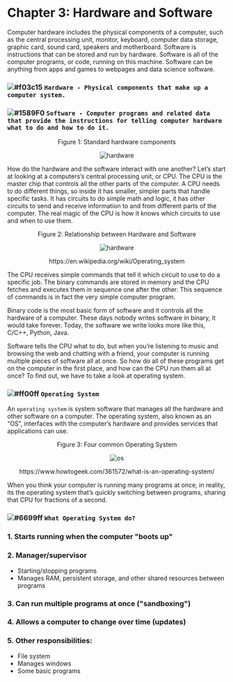 # Chapter 3: Hardware and Software

Computer hardware includes the physical components of a computer, such as the central processing unit, monitor, keyboard,
computer data storage, graphic card, sound card, speakers and motherboard. Software is instructions that can be stored and run
by hardware. Software is all of the computer programs, or code, running on this machine. Software can be anything from apps
and games to webpages and data science software. 

### ![#f03c15](https://placehold.it/15/f03c15/000000?text=+) `Hardware - Physical components that make up a computer system.`

### ![#1589F0](https://placehold.it/15/1589F0/000000?text=+) `Software - Computer programs and related data that provide the instructions for telling computer hardware what to do and how to do it.`

<p align="center">
   Figure 1: Standard hardware components
</p>

<p align="center">
  <img src="https://github.com/XinYangSAU/CSCI1101-Intro-to-Computing/blob/master/Images/hd.png" alt="hardware"/>
</p>

How do the hardware and the software interact with one another? Let’s start at looking at a computers’s central processing
unit, or CPU. The CPU is the master chip that controls all the other parts of the computer. A CPU needs to do different
things, so inside it has smaller, simpler parts that handle specific tasks. It has circuits to do simple math and logic, it
has other circuits to send and receive information to and from different parts of the computer. The real magic of the CPU is
how it knows which circuits to use and when to use them.

<p align="center">
   Figure 2: Relationship between Hardware and Software
</p>

<p align="center">
  <img src="https://github.com/XinYangSAU/CSCI1101-Intro-to-Computing/blob/master/Images/hs.png" alt="hardware"/>
</p>

<p align="center">
https://en.wikipedia.org/wiki/Operating_system
</p>

The CPU receives simple commands that tell it which circuit to use to do a specific job. The binary commands are stored in
memory and the CPU fetches and executes them in sequence one after the other. This sequence of commands is in fact the very
simple computer program.

Binary code is the most basic form of software and it controls all the hardware of a computer. These days nobody writes
software in binary, it would take forever. Today, the software we write looks more like this, C/C++, Python, Java.

Software tells the CPU what to do, but when you’re listening to music and browsing the web and chatting with a friend, your
computer is running multiple pieces of software all at once. So how do all of these programs get on the computer in the first
place, and how can the CPU run them all at once? To find out, we have to take a look at operating system.

### ![#ff00ff](https://placehold.it/15/ff00ff/000000?text=+) `Operating System`

An `operating system` is system software that manages all the hardware and other software on a computer. The operating system,
also known as an “OS”, interfaces with the computer’s hardware and provides services that applications can use.

<p align="center">
   Figure 3: Four common Operating System
</p>

<p align="center">
  <img src="https://github.com/XinYangSAU/CSCI1101-Intro-to-Computing/blob/master/Images/os.png" alt="os"/>
</p>

<p align="center">
https://www.howtogeek.com/361572/what-is-an-operating-system/
</p>

When you think your computer is running many programs at once, in reality, its the operating system that’s quickly switching
between programs, sharing that CPU for fractions of a second. 

### ![#6699ff](https://placehold.it/15/6699ff/000000?text=+) `What Operating System do?`

### 1. Starts running when the computer "boots up"
### 2. Manager/supervisor
   * Starting/stopping programs
   * Manages RAM, persistent storage, and other shared resources between programs
### 3. Can run multiple programs at once ("sandboxing")
### 4. Allows a computer to change over time (updates)
### 5. Other responsibilities:
   * File system
   * Manages windows
   * Some basic programs


